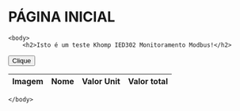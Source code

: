 <html>
    
   <head>
      <h1>PÁGINA INICIAL</h1>
   </head>

    <body>
        <h2>Isto é um teste Khomp IED302 Monitoramento Modbus!</h2> 

  <button onclick="myFunction()">Clique</button>

<script>
function myFunction() {
  alert("Você clicou no botão!");
}
</script>

<table>
    <thead>
        <tr>
            <th>Imagem</th>
            <th>Nome</th>
            <th>Valor Unit</th>
            <th>Valor total</th>
        </tr>
    </thead>
</table>
        
    </body>

</html>
